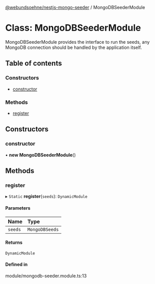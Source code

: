 [@webundsoehne/nestjs-mongo-seeder](../README.md) / MongoDBSeederModule

# Class: MongoDBSeederModule

MongoDBSeederModule provides the interface to run the seeds, any MongoDB connection should be handled by the application itself.

## Table of contents

### Constructors

- [constructor](MongoDBSeederModule.md#constructor)

### Methods

- [register](MongoDBSeederModule.md#register)

## Constructors

### constructor

• **new MongoDBSeederModule**()

## Methods

### register

▸ `Static` **register**(`seeds`): `DynamicModule`

#### Parameters

| Name | Type |
| :------ | :------ |
| `seeds` | `MongoDBSeeds` |

#### Returns

`DynamicModule`

#### Defined in

module/mongodb-seeder.module.ts:13
